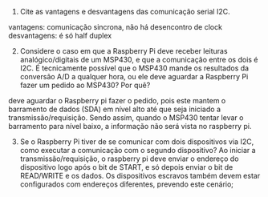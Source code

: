 1. Cite as vantagens e desvantagens das comunicação serial I2C.

vantagens: comunicação sincrona, não há desencontro de clock
desvantagens:  é só half duplex


2. Considere o caso em que a Raspberry Pi deve receber leituras analógico/digitais de um MSP430, e que a comunicação entre os dois é I2C. É tecnicamente possível que o MSP430 mande os resultados da conversão A/D a qualquer hora, ou ele deve aguardar a Raspberry Pi fazer um pedido ao MSP430? Por quê?

deve aguardar o Raspberry pi fazer o pedido, pois este mantem o barramento de dados (SDA) em nível alto até que seja iniciado a transmissão/requisição. Sendo assim, quando o MSP430 tentar levar o barramento para nível baixo, a informação não será vista no raspberry pi.


3. Se o Raspberry Pi tiver de se comunicar com dois dispositivos via I2C, como executar a comunicação com o segundo dispositivo?
Ao iniciar a transmissão/requisição, o raspberry pi deve enviar o endereço do dispositivo logo após o bit de START, e só depois enviar o bit de READ/WRITE e os dados. Os dispositivos escravos também devem estar configurados com endereços diferentes, prevendo este cenário;
